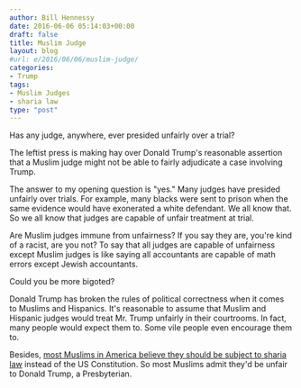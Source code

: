 ```yaml
---
author: Bill Hennessy
date: 2016-06-06 05:14:03+00:00
draft: false
title: Muslim Judge
layout: blog
#url: e/2016/06/06/muslim-judge/
categories:
- Trump
tags:
- Muslim Judges
- sharia law
type: "post"
---
```


Has any judge, anywhere, ever presided unfairly over a trial?

The leftist press is making hay over Donald Trump's reasonable assertion that a Muslim judge might not be able to fairly adjudicate a case involving Trump.

The answer to my opening question is "yes." Many judges have presided unfairly over trials. For example, many blacks were sent to prison when the same evidence would have exonerated a white defendant. We all know that. So we all know that judges are capable of unfair treatment at trial.

Are Muslim judges immune from unfairness? If you say they are, you're kind of a racist, are you not? To say that all judges are capable of unfairness except Muslim judges is like saying all accountants are capable of math errors except Jewish accountants.

Could you be more bigoted?

Donald Trump has broken the rules of political correctness when it comes to Muslims and Hispanics. It's reasonable to assume that Muslim and Hispanic judges would treat Mr. Trump unfairly in their courtrooms. In fact, many people would expect them to. Some vile people even encourage them to.

Besides, [most Muslims in America believe they should be subject to sharia law](https://hennessysview.com/2015/12/09/america-is-for-americans/) instead of the US Constitution. So most Muslims admit they'd be unfair to Donald Trump, a Presbyterian.


